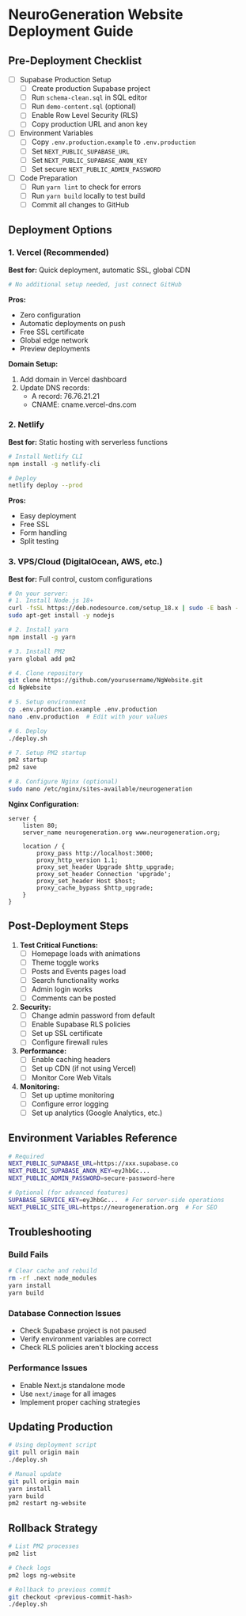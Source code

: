 # NeuroGeneration Website Deployment Guide

## Pre-Deployment Checklist

- [ ] Supabase Production Setup
  - [ ] Create production Supabase project
  - [ ] Run `schema-clean.sql` in SQL editor
  - [ ] Run `demo-content.sql` (optional)
  - [ ] Enable Row Level Security (RLS)
  - [ ] Copy production URL and anon key

- [ ] Environment Variables
  - [ ] Copy `.env.production.example` to `.env.production`
  - [ ] Set `NEXT_PUBLIC_SUPABASE_URL`
  - [ ] Set `NEXT_PUBLIC_SUPABASE_ANON_KEY`
  - [ ] Set secure `NEXT_PUBLIC_ADMIN_PASSWORD`

- [ ] Code Preparation
  - [ ] Run `yarn lint` to check for errors
  - [ ] Run `yarn build` locally to test build
  - [ ] Commit all changes to GitHub

## Deployment Options

### 1. Vercel (Recommended)
**Best for:** Quick deployment, automatic SSL, global CDN

```bash
# No additional setup needed, just connect GitHub
```

**Pros:**
- Zero configuration
- Automatic deployments on push
- Free SSL certificate
- Global edge network
- Preview deployments

**Domain Setup:**
1. Add domain in Vercel dashboard
2. Update DNS records:
   - A record: 76.76.21.21
   - CNAME: cname.vercel-dns.com

### 2. Netlify
**Best for:** Static hosting with serverless functions

```bash
# Install Netlify CLI
npm install -g netlify-cli

# Deploy
netlify deploy --prod
```

**Pros:**
- Easy deployment
- Free SSL
- Form handling
- Split testing

### 3. VPS/Cloud (DigitalOcean, AWS, etc.)
**Best for:** Full control, custom configurations

```bash
# On your server:
# 1. Install Node.js 18+
curl -fsSL https://deb.nodesource.com/setup_18.x | sudo -E bash -
sudo apt-get install -y nodejs

# 2. Install yarn
npm install -g yarn

# 3. Install PM2
yarn global add pm2

# 4. Clone repository
git clone https://github.com/yourusername/NgWebsite.git
cd NgWebsite

# 5. Setup environment
cp .env.production.example .env.production
nano .env.production  # Edit with your values

# 6. Deploy
./deploy.sh

# 7. Setup PM2 startup
pm2 startup
pm2 save

# 8. Configure Nginx (optional)
sudo nano /etc/nginx/sites-available/neurogeneration
```

**Nginx Configuration:**
```nginx
server {
    listen 80;
    server_name neurogeneration.org www.neurogeneration.org;

    location / {
        proxy_pass http://localhost:3000;
        proxy_http_version 1.1;
        proxy_set_header Upgrade $http_upgrade;
        proxy_set_header Connection 'upgrade';
        proxy_set_header Host $host;
        proxy_cache_bypass $http_upgrade;
    }
}
```

## Post-Deployment Steps

1. **Test Critical Functions:**
   - [ ] Homepage loads with animations
   - [ ] Theme toggle works
   - [ ] Posts and Events pages load
   - [ ] Search functionality works
   - [ ] Admin login works
   - [ ] Comments can be posted

2. **Security:**
   - [ ] Change admin password from default
   - [ ] Enable Supabase RLS policies
   - [ ] Set up SSL certificate
   - [ ] Configure firewall rules

3. **Performance:**
   - [ ] Enable caching headers
   - [ ] Set up CDN (if not using Vercel)
   - [ ] Monitor Core Web Vitals

4. **Monitoring:**
   - [ ] Set up uptime monitoring
   - [ ] Configure error logging
   - [ ] Set up analytics (Google Analytics, etc.)

## Environment Variables Reference

```bash
# Required
NEXT_PUBLIC_SUPABASE_URL=https://xxx.supabase.co
NEXT_PUBLIC_SUPABASE_ANON_KEY=eyJhbGc...
NEXT_PUBLIC_ADMIN_PASSWORD=secure-password-here

# Optional (for advanced features)
SUPABASE_SERVICE_KEY=eyJhbGc...  # For server-side operations
NEXT_PUBLIC_SITE_URL=https://neurogeneration.org  # For SEO
```

## Troubleshooting

### Build Fails
```bash
# Clear cache and rebuild
rm -rf .next node_modules
yarn install
yarn build
```

### Database Connection Issues
- Check Supabase project is not paused
- Verify environment variables are correct
- Check RLS policies aren't blocking access

### Performance Issues
- Enable Next.js standalone mode
- Use `next/image` for all images
- Implement proper caching strategies

## Updating Production

```bash
# Using deployment script
git pull origin main
./deploy.sh

# Manual update
git pull origin main
yarn install
yarn build
pm2 restart ng-website
```

## Rollback Strategy

```bash
# List PM2 processes
pm2 list

# Check logs
pm2 logs ng-website

# Rollback to previous commit
git checkout <previous-commit-hash>
./deploy.sh
```